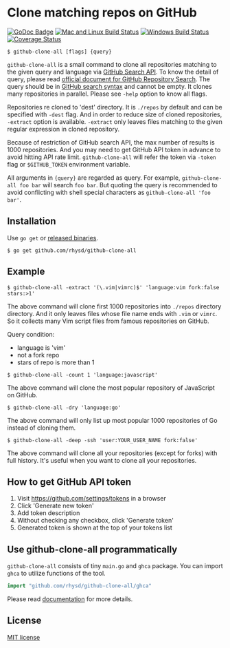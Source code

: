 Clone matching repos on GitHub
==============================
[![GoDoc Badge][]][GoDoc]
[![Mac and Linux Build Status][]][Travis CI]
[![Windows Build Status][]][Appveyor]
[![Coverage Status][]][Codecov]

```
$ github-clone-all [flags] {query}
```

`github-clone-all` is a small command to clone all repositories matching to the given query and
language via [GitHub Search API][]. To know the detail of query, please read
[official document for GitHub Repository Search][GitHub Repository Search]. The query should be in
[GitHub search syntax][] and cannot be empty. It clones many repositories in parallel. Please see
`-help` option to know all flags.

Repositories re cloned to 'dest' directory. It is `./repos` by default and can be specified with
`-dest` flag. And in order to reduce size of cloned repositories, `-extract` option is available.
`-extract` only leaves files matching to the given regular expression in cloned repository.

Because of restriction of GitHub search API, the max number of results is 1000 repositories. And you
may need to get GitHub API token in advance to avoid hitting API rate limit. `github-clone-all` will
refer the token via `-token` flag or `$GITHUB_TOKEN` environment variable.

All arguments in `{query}` are regarded as query. For example, `github-clone-all foo bar` will search
`foo bar`. But quoting the query is recommended to avoid conflicting with shell special characters
as `github-clone-all 'foo bar'`.


## Installation

Use `go get` or [released binaries](https://github.com/rhysd/github-clone-all/releases).

```
$ go get github.com/rhysd/github-clone-all
```


## Example

```
$ github-clone-all -extract '(\.vim|vimrc)$' 'language:vim fork:false stars:>1'
```

The above command will clone first 1000 repositories into `./repos` directory directory. And it only
leaves files whose file name ends with `.vim` or `vimrc`.
So it collects many Vim script files from famous repositories on GitHub.

Query condition:

- language is 'vim'
- not a fork repo
- stars of repo is more than 1

```
$ github-clone-all -count 1 'language:javascript'
```

The above command will clone the most popular repository of JavaScript on GitHub.

```
$ github-clone-all -dry 'language:go'
```

The above command will only list up most popular 1000 repositories of Go instead of cloning them.

```
$ github-clone-all -deep -ssh 'user:YOUR_USER_NAME fork:false'
```

The above command will clone all your repositories (except for forks) with full history.
It's useful when you want to clone all your repositories.


## How to get GitHub API token

1. Visit https://github.com/settings/tokens in a browser
2. Click 'Generate new token'
3. Add token description
4. Without checking any checkbox, click 'Generate token'
5. Generated token is shown at the top of your tokens list


## Use github-clone-all programmatically

`github-clone-all` consists of tiny `main.go` and `ghca` package. You can import `ghca` to utilize
functions of the tool.

```go
import "github.com/rhysd/github-clone-all/ghca"
```

Please read [documentation][GoDoc] for more details.

## License

[MIT license](LICENSE)

[GitHub Repository Search]: https://help.github.com/articles/searching-repositories/
[GitHub search syntax]: https://help.github.com/articles/understanding-the-search-syntax/
[GitHub Search API]: https://developer.github.com/v3/search/
[GoDoc Badge]: https://godoc.org/github.com/rhysd/github-clone-all/ghca?status.svg
[GoDoc]: https://godoc.org/github.com/rhysd/github-clone-all/ghca
[Mac and Linux Build Status]: https://travis-ci.org/rhysd/github-clone-all.svg?branch=master
[Travis CI]: https://travis-ci.org/rhysd/github-clone-all
[Windows Build Status]: https://ci.appveyor.com/api/projects/status/fwaaouneyn9kftts/branch/master?svg=true
[Appveyor]: https://ci.appveyor.com/project/rhysd/github-clone-all/branch/master
[Coverage Status]: https://codecov.io/gh/rhysd/github-clone-all/branch/master/graph/badge.svg
[Codecov]: https://codecov.io/gh/rhysd/github-clone-all
